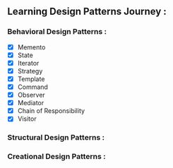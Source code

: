 ## Learning Design Patterns Journey :
### Behavioral Design Patterns : 
- [x] Memento 
- [x] State 
- [x] Iterator 
- [x] Strategy 
- [x] Template 
- [x] Command 
- [x] Observer 
- [x] Mediator 
- [x] Chain of Responsibility 
- [x] Visitor
### Structural Design Patterns : 

### Creational Design Patterns : 